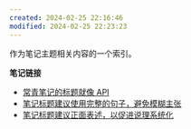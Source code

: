```yaml
---
created: 2024-02-25 22:16:46
modified: 2024-02-25 22:23:23
---
```

作为笔记主题相关内容的一个索引。


**笔记链接**

- [常青笔记的标题就像 API](https://zhuanlan.zhihu.com/p/421908250)
- [笔记标题建议使用完整的句子，避免模糊主张](https://zhuanlan.zhihu.com/p/422262632)
- [笔记标题建议正面表述，以促进说理系统化](https://zhuanlan.zhihu.com/p/455603988)
